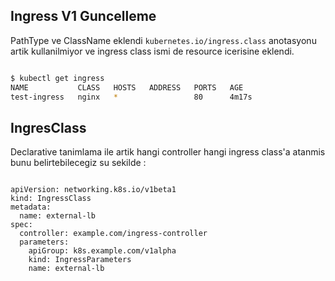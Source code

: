 ## Ingress V1 Guncelleme

PathType ve ClassName eklendi `kubernetes.io/ingress.class` anotasyonu  artik kullanilmiyor ve ingress class ismi de resource icerisine eklendi.

```sh

$ kubectl get ingress
NAME           CLASS   HOSTS   ADDRESS   PORTS   AGE
test-ingress   nginx   *                 80      4m17s
```
## IngresClass

Declarative tanimlama ile artik hangi controller hangi ingress class'a atanmis bunu belirtebilecegiz su sekilde :

```

apiVersion: networking.k8s.io/v1beta1
kind: IngressClass
metadata:
  name: external-lb
spec:
  controller: example.com/ingress-controller
  parameters:
    apiGroup: k8s.example.com/v1alpha
    kind: IngressParameters
    name: external-lb
```

